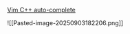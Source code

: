 [Vim C++ auto-complete](https://youtu.be/7-dfpQ5sexk?si=lFOCJozEcjGzTPOB)


![[Pasted-image-20250903182206.png]]


